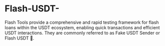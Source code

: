 # Flash-USDT-
Flash Tools provide a comprehensive and rapid testing framework for flash loans within the USDT ecosystem, enabling quick transactions and efficient USDT interactions. They are commonly referred to as Fake USDT Sender or Flash USDT 🚀.
